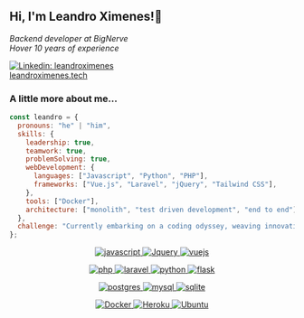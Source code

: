 <h2> Hi, I'm Leandro Ximenes!👋</h2>
<p>
 <em>
  Backend developer at BigNerve</br>
  Hover 10 years of experience
  </em>
</p>

[![Linkedin: leandroximenes](https://img.shields.io/badge/-leandroximenes-blue?style=flat-square&logo=Linkedin&logoColor=white&link=https://www.linkedin.com/in/leandroximenes/)](https://www.linkedin.com/in/leandroximenes/)
<br/>
[leandroximenes.tech](https://leandroximenes.tech)


### A little more about me...  

```javascript
const leandro = {
  pronouns: "he" | "him",
  skills: {
    leadership: true,
    teamwork: true,
    problemSolving: true,
    webDevelopment: {
      languages: ["Javascript", "Python", "PHP"],
      frameworks: ["Vue.js", "Laravel", "jQuery", "Tailwind CSS"],
    },
    tools: ["Docker"],
    architecture: ["monolith", "test driven development", "end to end"],
  },
  challenge: "Currently embarking on a coding odyssey, weaving innovation and precision into every line of code. 🚀",
};
```

 <p align="center">
  <a href="https://www.javascript.com/" target="_blank">
    <img src="https://img.shields.io/badge/JavaScript-323330?style=for-the-badge&logo=javascript&logoColor=F7DF1E" alt="javascript">
  </a>
  <a href="https://jquery.com/" target="_blank">
    <img src="https://img.shields.io/badge/jQuery-0769AD?style=for-the-badge&logo=jquery&logoColor=white" alt="Jquery">
  </a>
  <a href="https://vuejs.org/" target="_blank">
    <img src="https://img.shields.io/badge/Vue%20js-35495E?style=for-the-badge&logo=vuedotjs&logoColor=4FC08D" alt="vuejs">
  </a>
 </p>
 <p align="center">
  <a href="https://www.php.net/" target="_blank">
    <img src="https://img.shields.io/badge/PHP-777BB4?style=for-the-badge&logo=php&logoColor=white" alt="php">
  </a>
  <a href="https://laravel.com/" target="_blank">
    <img src="https://img.shields.io/badge/Laravel-FF2D20?style=for-the-badge&logo=laravel&logoColor=white" alt="laravel">
  </a>
   <a href="https://www.python.org/" target="_blank">
    <img src="https://img.shields.io/badge/Python-FFD43B?style=for-the-badge&logo=python&logoColor=blue" alt="python">
  </a>
   <a href="https://flask.palletsprojects.com/en/3.0.x/" target="_blank">
    <img src="https://img.shields.io/badge/Flask-000000?style=for-the-badge&logo=flask&logoColor=white" alt="flask">
  </a>
</p>
<p align="center">
   <a href="https://www.postgresql.org/" target="_blank">
    <img src="https://img.shields.io/badge/PostgreSQL-316192?style=for-the-badge&logo=postgresql&logoColor=white" alt="postgres">
  </a>
  <a href="https://www.mysql.com/" target="_blank">
    <img src="https://img.shields.io/badge/MySQL-005C84?style=for-the-badge&logo=mysql&logoColor=white" alt="mysql">
  </a>
  <a href="https://www.sqlite.org/index.html" target="_blank">
    <img src="https://img.shields.io/badge/Sqlite-003B57?style=for-the-badge&logo=sqlite&logoColor=white" alt="sqlite">
  </a>
  </p>
 <p align="center">
  <a href="https://www.docker.com" target="_blank">
    <img src="https://img.shields.io/badge/Docker-2CA5E0?style=for-the-badge&logo=docker&logoColor=white" alt="Docker">
  </a>
  <a href="https://www.heroku.com/" target="_blank">
    <img src="https://img.shields.io/badge/Heroku-430098?style=for-the-badge&logo=heroku&logoColor=white" alt="Heroku">
  </a>
  <a href="https://ubuntu.com/" target="_blank">
    <img src="https://img.shields.io/badge/Ubuntu-E95420?style=for-the-badge&logo=ubuntu&logoColor=white" alt="Ubuntu">
  </a>
</p>
